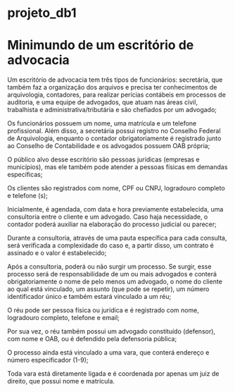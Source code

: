 # projeto_db1

# Minimundo de um escritório de advocacia

Um escritório de advocacia tem três tipos de funcionários: secretária, que também faz a organização dos arquivos e precisa ter conhecimentos de arquivologia, contadores, para realizar perícias contábeis em processos de auditoria, e uma equipe de advogados, que atuam nas áreas civil, trabalhista e administrativa/tributária e são chefiados por um advogado;

Os funcionários possuem um nome, uma matrícula e um telefone profissional. Além disso, a secretária possui registro no Conselho Federal de Arquivologia, enquanto o contador obrigatoriamente é registrado junto ao Conselho de Contabilidade e os advogados possuem OAB própria;

O público alvo desse escritório são pessoas jurídicas (empresas e municípios), mas ele também pode atender a pessoas físicas em demandas específicas;

Os clientes são registrados com nome, CPF ou CNPJ, logradouro completo e telefone (s);

Inicialmente, é agendada, com data e hora previamente estabelecida, uma consultoria entre o cliente e um advogado. Caso haja necessidade, o contador poderá auxiliar na elaboração do processo judicial ou parecer;

Durante a consultoria, através de uma pauta específica para cada consulta, será verificada a complexidade do caso e, a partir disso, um contrato é assinado e o valor é estabelecido;

Após a consultoria, poderá ou não surgir um processo. Se surgir, esse processo será de responsabilidade de um ou mais advogados e conterá obrigatoriamente o nome de pelo menos um advogado, o nome do cliente ao qual está vinculado, um assunto (que pode se repetir), um número identificador único e também estará vinculado a um réu;

O réu pode ser pessoa física ou jurídica e é registrado com nome, logradouro completo, telefone e email;

Por sua vez, o réu também possui um advogado constituído (defensor), com nome e OAB, ou é defendido pela defensoria pública;

O processo ainda está vinculado a uma vara, que conterá endereço e número especificador (1-9);

Toda vara está diretamente ligada e é coordenada por apenas um juiz de direito, que possui nome e matrícula.
